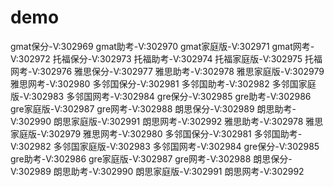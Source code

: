 # demo
gmat保分-V:302969
gmat助考-V:302970
gmat家庭版-V:302971
gmat网考-V:302972
托福保分-V:302973
托福助考-V:302974
托福家庭版-V:302975
托福网考-V:302976
雅思保分-V:302977
雅思助考-V:302978
雅思家庭版-V:302979
雅思网考-V:302980
多邻国保分-V:302981
多邻国助考-V:302982
多邻国家庭版-V:302983
多邻国网考-V:302984
gre保分-V:302985
gre助考-V:302986
gre家庭版-V:302987
gre网考-V:302988
朗思保分-V:302989
朗思助考-V:302990
朗思家庭版-V:302991
朗思网考-V:302992
雅思助考-V:302978
雅思家庭版-V:302979
雅思网考-V:302980
多邻国保分-V:302981
多邻国助考-V:302982
多邻国家庭版-V:302983
多邻国网考-V:302984
gre保分-V:302985
gre助考-V:302986
gre家庭版-V:302987
gre网考-V:302988
朗思保分-V:302989
朗思助考-V:302990
朗思家庭版-V:302991
朗思网考-V:302992
